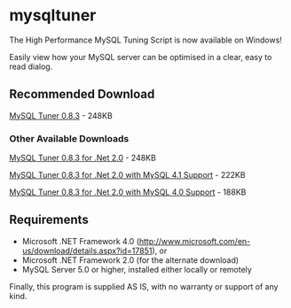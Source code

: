# mysqltuner

The High Performance MySQL Tuning Script is now available on Windows!

Easily view how your MySQL server can be optimised in a clear, easy to read dialog.

## Recommended Download

[MySQL Tuner 0.8.3](https://github.com/pmachapman/mysqltuner/releases/download/0.8.3/MySQLTuner-0.8.3.zip) - 248KB

### Other Available Downloads

[MySQL Tuner 0.8.3 for .Net 2.0](https://github.com/pmachapman/mysqltuner/releases/download/0.8.3/MySQLTuner-0.8.3-net20.zip) - 248KB

[MySQL Tuner 0.8.3 for .Net 2.0 with MySQL 4.1 Support](https://github.com/pmachapman/mysqltuner/releases/download/0.8.3/MySQLTuner-0.8.3-net20-connector-625.zip) - 222KB

[MySQL Tuner 0.8.3 for .Net 2.0 with MySQL 4.0 Support](https://github.com/pmachapman/mysqltuner/releases/download/0.8.3/MySQLTuner-0.8.3-net20-connector-517.zip) - 188KB

## Requirements
* Microsoft .NET Framework 4.0 (http://www.microsoft.com/en-us/download/details.aspx?id=17851), or
* Microsoft .NET Framework 2.0 (for the alternate download)
* MySQL Server 5.0 or higher, installed either locally or remotely

Finally, this program is supplied AS IS, with no warranty or support of any kind.
